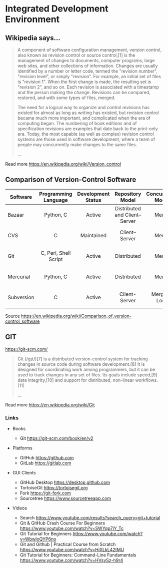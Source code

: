 # Integrated Development Environment

## Wikipedia says...

> A component of software configuration management, version control, also known as revision control or source control,[1] is the management of changes to documents, computer programs, large web sites, and other collections of information. Changes are usually identified by a number or letter code, termed the "revision number", "revision level", or simply "revision". For example, an initial set of files is "revision 1". When the first change is made, the resulting set is "revision 2", and so on. Each revision is associated with a timestamp and the person making the change. Revisions can be compared, restored, and with some types of files, merged.
>
> The need for a logical way to organize and control revisions has existed for almost as long as writing has existed, but revision control became much more important, and complicated when the era of computing began. The numbering of book editions and of specification revisions are examples that date back to the print-only era. Today, the most capable (as well as complex) revision control systems are those used in software development, where a team of people may concurrently make changes to the same files.
>
> ...

Read more https://en.wikipedia.org/wiki/Version_control

## Comparison of Version-Control Software

| Software | Programming Language | Development Status | Repository Model | Concurrency Model | License | Platforms Supported | Cost |
| --- | :-: | :-: | :-: | :-: | :-: | :-: | :-: |
| Bazaar     | Python, C | Active | Distributed and Client–Server | Merge | GNU GPL | Unix-like, Windows, OS X | Free |
| CVS        | C | Maintained | Client–Server | Merge | GNU GPL | Unix-like, Windows, OS X | Free |
| Git        | C, Perl, Shell Script | Active | Distributed | Merge | GNU GPL | POSIX, Windows, OS X | Free |
| Mercurial  | Python, C | Active | Distributed | Merge | GNU GPL | POSIX, Windows, OS X | Free |
| Subversion | C | Active | Client-Server | Merge or Lock | Apache | POSIX, Windows, OS X | Free |

Source https://en.wikipedia.org/wiki/Comparison_of_version-control_software

## GIT

https://git-scm.com/

> Git (/ɡɪt/)[7] is a distributed version-control system for tracking changes in source code during software development.[8] It is designed for coordinating work among programmers, but it can be used to track changes in any set of files. Its goals include speed,[9] data integrity,[10] and support for distributed, non-linear workflows.[11]
>
> ...

Read more https://en.wikipedia.org/wiki/Git

### Links

* Books
    * Git https://git-scm.com/book/en/v2

* Platforms
    * GitHub https://github.com
    * GitLab https://gitlab.com

* GUI Clients
    * GitHub Desktop https://desktop.github.com
    * TortoiseGit https://tortoisegit.org
    * Fork https://git-fork.com
    * Sourcetree https://www.sourcetreeapp.com

* Videos
    * Search https://www.youtube.com/results?search_query=git+tutorial
    * Git & GitHub Crash Course For Beginners https://www.youtube.com/watch?v=SWYqp7iY_Tc
    * Git Tutorial for Beginners https://www.youtube.com/watch?v=WbwIoQYP6no
    * Git and Github | Practical Course from Scratch https://www.youtube.com/watch?v=HiXLkL42tMU
    * Git Tutorial for Beginners: Command-Line Fundamentals https://www.youtube.com/watch?v=HVsySz-h9r4
